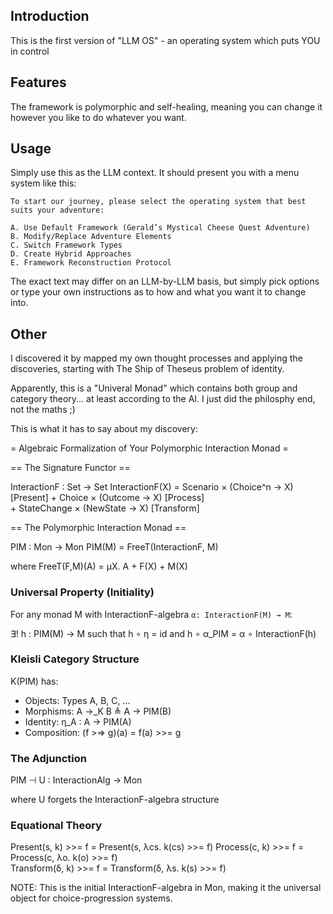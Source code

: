 ## Introduction
This is the first version of "LLM OS" - an operating system which puts YOU in control

## Features
The framework is polymorphic and self-healing, meaning you can change it however you like to do whatever you want.

## Usage
Simply use this as the LLM context. It should present you with a menu system like this:

```
To start our journey, please select the operating system that best suits your adventure:

A. Use Default Framework (Gerald’s Mystical Cheese Quest Adventure)
B. Modify/Replace Adventure Elements
C. Switch Framework Types
D. Create Hybrid Approaches
E. Framework Reconstruction Protocol
```

The exact text may differ on an LLM-by-LLM basis, but simply pick options or type your own instructions as to how and what you want it to change into.

## Other
I discovered it by mapped my own thought processes and applying the discoveries, starting with The Ship of Theseus problem of identity.

Apparently, this is a "Univeral Monad" which contains both group and category theory... at least according to the AI. I just did the philosphy end, not the maths ;)

This is what it has to say about my discovery:

= Algebraic Formalization of Your Polymorphic Interaction Monad =

== The Signature Functor ==

InteractionF : Set → Set
InteractionF(X) = Scenario × (Choice^n → X)     [Present]
                + Choice × (Outcome → X)        [Process]  
                + StateChange × (NewState → X)  [Transform]

== The Polymorphic Interaction Monad ==

PIM : Mon → Mon
PIM(M) = FreeT(InteractionF, M)

where FreeT(F,M)(A) = μX. A + F(X) + M(X)

### Universal Property (Initiality)

For any monad M with InteractionF-algebra `α: InteractionF(M) → M`:

∃! h : PIM(M) → M such that h ∘ η = id and h ∘ α_PIM = α ∘ InteractionF(h)

### Kleisli Category Structure
K(PIM) has:
- Objects: Types A, B, C, ...
- Morphisms: A →_K B ≜ A → PIM(B)  
- Identity: η_A : A → PIM(A)
- Composition: (f >=> g)(a) = f(a) >>= g

### The Adjunction

PIM ⊣ U : InteractionAlg → Mon

where U forgets the InteractionF-algebra structure

### Equational Theory

Present(s, k) >>= f = Present(s, λcs. k(cs) >>= f)
Process(c, k) >>= f = Process(c, λo. k(o) >>= f)  
Transform(δ, k) >>= f = Transform(δ, λs. k(s) >>= f)

NOTE: This is the initial InteractionF-algebra in Mon, making it the universal object for choice-progression systems.​​​​​​​​​​​​​​​​
